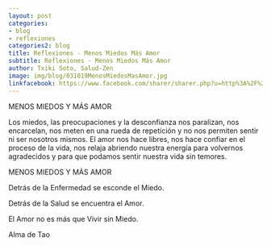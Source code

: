 ```yaml
---
layout: post
categories:
- blog
- reflexiones
categories2: blog
title: Reflexiones - Menos Miedos Más Amor
subtitle: Reflexiones - Menos Miedos Más Amor
author: Txiki Soto, Salud-Zen
image: img/blog/031019MenosMiedosMasAmor.jpg
linkfacebook: https://www.facebook.com/sharer/sharer.php?u=http%3A%2F%2Fwww.salud-zen.com%2Fblog%2Freflexiones%2F2019%2F10%2F03%2Freflexiones-menos-miedos-mas-amor.html&amp;src=sdkpreparse
---
```


MENOS MIEDOS Y MÁS AMOR

Los miedos, las preocupaciones y la desconfianza nos paralizan, nos encarcelan, nos meten en una rueda de repetición y no nos permiten sentir ni ser nosotros mismos.
El amor nos hace libres, nos hace confiar en el proceso de la vida, nos relaja abriendo nuestra energía para volvernos agradecidos y para que podamos sentir nuestra vida sin temores.

MENOS MIEDOS Y MÁS AMOR

Detrás de la Enfermedad se esconde el Miedo.

Detrás de la Salud se encuentra el Amor.

El Amor no es más que Vivir sin Miedo.

Alma de Tao
